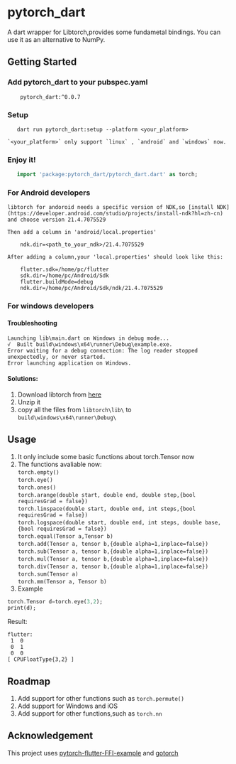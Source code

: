# pytorch_dart

A dart wrapper for Libtorch,provides some fundametal bindings.
You can use it as an alternative to NumPy.

## Getting Started
### Add pytorch_dart to your pubspec.yaml  
```
    pytorch_dart:^0.0.7
```
### Setup
 ```
    dart run pytorch_dart:setup --platform <your_platform>
```
    `<your_platform>` only support `linux` , `android` and `windows` now.  
     

### Enjoy it!
 ```dart
    import 'package:pytorch_dart/pytorch_dart.dart' as torch;

```
### For Android developers  
    libtorch for andoroid needs a specific version of NDK,so [install NDK](https://developer.android.com/studio/projects/install-ndk?hl=zh-cn) and choose version 21.4.7075529  

    Then add a column in 'android/local.properties'  

```
    ndk.dir=<path_to_your_ndk>/21.4.7075529
```
    After adding a column,your 'local.properties' should look like this:  
```
    flutter.sdk=/home/pc/flutter
    sdk.dir=/home/pc/Android/Sdk
    flutter.buildMode=debug
    ndk.dir=/home/pc/Android/Sdk/ndk/21.4.7075529
```
### For windows developers
#### Troubleshooting
```
Launching lib\main.dart on Windows in debug mode...
√  Built build\windows\x64\runner\Debug\example.exe.
Error waiting for a debug connection: The log reader stopped unexpectedly, or never started.
Error launching application on Windows.
```
#### Solutions:  
1. Download libtorch from [here](https://download.pytorch.org/libtorch/cpu/libtorch-win-shared-with-deps-2.2.2%2Bcpu.zip)  
2. Unzip it
3. copy all the files from `libtorch\lib\` to `build\windows\x64\runner\Debug\`

## Usage
1. It only include some basic functions about torch.Tensor now
2. The functions avaliable now:  
`torch.empty()`  
`torch.eye()`  
`torch.ones()`  
`torch.arange(double start, double end, double step,{bool requiresGrad = false})`  
`torch.linspace(double start, double end, int steps,{bool requiresGrad = false})`  
`torch.logspace(double start, double end, int steps, double base,{bool requiresGrad = false})`  
`torch.equal(Tensor a,Tensor b)`  
`torch.add(Tensor a, tensor b,{double alpha=1,inplace=false})`  
`torch.sub(Tensor a, tensor b,{double alpha=1,inplace=false})`  
`torch.mul(Tensor a, tensor b,{double alpha=1,inplace=false})`  
`torch.div(Tensor a, tensor b,{double alpha=1,inplace=false})`  
`torch.sum(Tensor a)`  
`torch.mm(Tensor a, Tensor b)`  
3. Example
```dart
torch.Tensor d=torch.eye(3,2);
print(d);
```
Result:
```
flutter:
 1  0
 0  1
 0  0
[ CPUFloatType{3,2} ]
```
## Roadmap
1. Add support for other functions such as `torch.permute()`
2. Add support for Windows and iOS
3. Add support for other functions,such as `torch.nn`

## Acknowledgement
This project uses [pytorch-flutter-FFI-example](https://github.com/dvagala/pytorch-flutter-FFI-example) and [gotorch](https://github.com/wangkuiyi/gotorch)